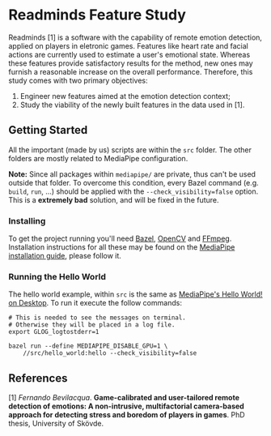 # Readminds Feature Study
Readminds [1] is a software with the capability of remote emotion detection, applied on players in eletronic games. Features like heart rate and facial actions are currently used to estimate a user's emotional state. Whereas these features provide satisfactory results for the method, new ones may furnish a reasonable increase on the overall performance. Therefore, this study comes with two primary objectives:
1. Engineer new features aimed at the emotion detection context;
2. Study the viability of the newly built features in the data used in [1].

## Getting Started

All the important (made by us) scripts are within the `src` folder. The other folders are mostly related to MediaPipe configuration.

**Note:** Since all packages within `mediapipe/` are private, thus can't be used outside that folder. To overcome this condition, every Bazel command (e.g. `build`, `run`, ...) should be applied with the `--check_visibility=false` option. This is a **extremely bad** solution, and will be fixed in the future.

### Installing
To get the project running you'll need [Bazel](https://bazel.build/), [OpenCV](https://opencv.org/) and [FFmpeg](https://ffmpeg.org/). Installation instructions for all these may be found on the [MediaPipe installation guide](https://google.github.io/mediapipe/getting_started/install.html), please follow it.

### Running the Hello World
The hello world example, within `src` is the same as [MediaPipe's Hello World! on Desktop](https://google.github.io/mediapipe/getting_started/hello_world_desktop.html). To run it execute the follow commands:

```
# This is needed to see the messages on terminal.
# Otherwise they will be placed in a log file.
export GLOG_logtostderr=1
```

```
bazel run --define MEDIAPIPE_DISABLE_GPU=1 \
    //src/hello_world:hello --check_visibility=false
```

## References
[1] _Fernando Bevilacqua_. **Game-calibrated and user-tailored remote detection of emotions:  A non-intrusive,  multifactorial camera-based approach for detecting stress and boredom of players in games**. PhD thesis, University of Skövde.
